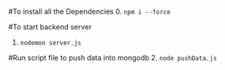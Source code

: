 #To install all the Dependencies
0. `npm i --force`

#To start backend server
1. `nodemon server.js` 

#Run script file to push data into mongodb
2. `node pushData.js`

